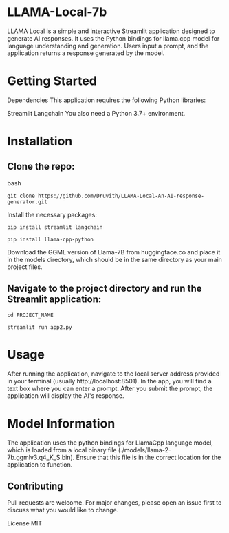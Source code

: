 # LLAMA-Local-7b
LLAMA Local is a simple and interactive Streamlit application designed to generate AI responses. It uses the Python bindings for llama.cpp model for language understanding and generation. Users input a prompt, and the application returns a response generated by the model.

# Getting Started
Dependencies
This application requires the following Python libraries:

Streamlit
Langchain
You also need a Python 3.7+ environment.

# Installation
## Clone the repo:

bash

``` 
git clone https://github.com/Druvith/LLAMA-Local-An-AI-response-generator.git
 ```
Install the necessary packages:

```
pip install streamlit langchain
```
``` 
pip install llama-cpp-python
```

Download the GGML version of Llama-7B from huggingface.co and place it in the models directory, which should be in the same directory as your main project files.

## Navigate to the project directory and run the Streamlit application:
``` 
cd PROJECT_NAME
 ```
```
streamlit run app2.py
```

# Usage
After running the application, navigate to the local server address provided in your terminal (usually http://localhost:8501). In the app, you will find a text box where you can enter a prompt. After you submit the prompt, the application will display the AI's response.

# Model Information
The application uses the python bindings for LlamaCpp language model, which is loaded from a local binary file (./models/llama-2-7b.ggmlv3.q4_K_S.bin). Ensure that this file is in the correct location for the application to function.

## Contributing
Pull requests are welcome. For major changes, please open an issue first to discuss what you would like to change.

License
MIT

